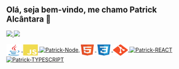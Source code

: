 ## Olá, seja bem-vindo, me chamo Patrick Alcântara 👋

 <div>
  <a href="https://github.com/patrickalcantara">
  <img height="180em" src="https://github-readme-stats.vercel.app/api?username=patrickalcantara&theme=react&show_icons=true&hide_border=true&count_private=true"/>
  <img height="180em" src="https://github-readme-stats.vercel.app/api/top-langs/?username=patrickalcantara&layout=compact&langs_count=7&theme=react"/>
</div>

<div style="display: inline_block"><br>
  <img align="center" alt="Patrick-Java" height="32" width="40" src="https://raw.githubusercontent.com/devicons/devicon/master/icons/java/java-original.svg">
  <img align="center" alt="Patrick-Js" height="30" width="40" src="https://raw.githubusercontent.com/devicons/devicon/master/icons/javascript/javascript-plain.svg">
  <img align="center" alt="Patrick-Node" height="30" width="40" src="https://cdn.jsdelivr.net/gh/devicons/devicon/icons/nodejs/nodejs-original.svg" />      
  <img align="center" alt="Patrick-HTML" height="30" width="40" src="https://raw.githubusercontent.com/devicons/devicon/master/icons/html5/html5-original.svg">
  <img align="center" alt="Patrick-CSS" height="30" width="40" src="https://raw.githubusercontent.com/devicons/devicon/master/icons/css3/css3-original.svg">
 <img align="center" alt="Patrick-GIT" height="30" width="40" src="https://raw.githubusercontent.com/devicons/devicon/master/icons/git/git-original.svg">
 <img align="center" alt="Patrick-REACT" height="30" width="40" src="https://cdn.jsdelivr.net/gh/devicons/devicon/icons/react/react-original.svg" />  
 <img align="center" alt="Patrick-TYPESCRIPT" height="30" width="40" src="https://cdn.jsdelivr.net/gh/devicons/devicon/icons/typescript/typescript-original.svg" /> 
</div>
